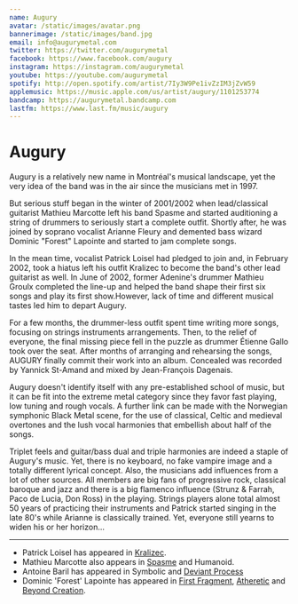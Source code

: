 ```yaml
---
name: Augury
avatar: /static/images/avatar.png
bannerimage: /static/images/band.jpg
email: info@augurymetal.com
twitter: https://twitter.com/augurymetal
facebook: https://www.facebook.com/augury
instagram: https://instagram.com/augurymetal
youtube: https://youtube.com/augurymetal
spotify: http://open.spotify.com/artist/7Iy3W9Pe1ivZzIM3jZvW59
applemusic: https://music.apple.com/us/artist/augury/1101253774
bandcamp: https://augurymetal.bandcamp.com
lastfm: https://www.last.fm/music/augury
---
```


# Augury

Augury is a relatively new name in Montréal's musical landscape, yet the very idea of the band was in the air since the musicians met in 1997.

But serious stuff began in the winter of 2001/2002 when lead/classical guitarist Mathieu Marcotte left his band Spasme and started auditioning a string of drummers to seriously start a complete outfit. Shortly after, he was joined by soprano vocalist Arianne Fleury and demented bass wizard Dominic "Forest" Lapointe and started to jam complete songs.

In the mean time, vocalist Patrick Loisel had pledged to join and, in February 2002, took a hiatus left his outfit Kralizec to become the band's other lead guitarist as well. In June of 2002, former Adenine's drummer Mathieu Groulx completed the line-up and helped the band shape their first six songs and play its first show.However, lack of time and different musical tastes led him to depart Augury.

For a few months, the drummer-less outfit spent time writing more songs, focusing on strings instruments arrangements. Then, to the relief of everyone, the final missing piece fell in the puzzle as drummer Étienne Gallo took over the seat. After months of arranging and rehearsing the songs, AUGURY finally commit their work into an album. Concealed was recorded by Yannick St-Amand and mixed by Jean-François Dagenais.

Augury doesn't identify itself with any pre-established school of music, but it can be fit into the extreme metal category since they favor fast playing, low tuning and rough vocals. A further link can be made with the Norwegian symphonic Black Metal scene, for the use of classical, Celtic and medieval overtones and the lush vocal harmonies that embellish about half of the songs.

Triplet feels and guitar/bass dual and triple harmonies are indeed a staple of Augury's music. Yet, there is no keyboard, no fake vampire image and a totally different lyrical concept. Also, the musicians add influences from a lot of other sources. All members are big fans of progressive rock, classical baroque and jazz and there is a big flamenco influence (Strunz & Farrah, Paco de Lucia, Don Ross) in the playing. Strings players alone total almost 50 years of practicing their instruments and Patrick started singing in the late 80's while Arianne is classically trained. Yet, everyone still yearns to widen his or her horizon...

---

- Patrick Loisel has appeared in [Kralizec](https://www.metal-archives.com/bands/Kralizec/6002).
- Mathieu Marcotte also appears in [Spasme](https://www.metal-archives.com/bands/Spasme/436) and Humanoid.
- Antoine Baril has appeared in Symbolic and [Deviant Process](https://www.metal-archives.com/bands/Deviant_Process/3540364841)
- Dominic 'Forest' Lapointe has appeared in [First Fragment](https://www.metal-archives.com/bands/First_Fragment/3540325573), [Atheretic](https://www.metal-archives.com/bands/Atheretic/4479) and [Beyond Creation](https://www.metal-archives.com/bands/Beyond_Creation/3540316039).
